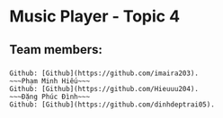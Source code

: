 # Music Player - Topic 4
## Team members:
###
~~~Trần Kim Cương~~~ 
Github: [Github](https://github.com/imaira203).
~~~Phạm Minh Hiếu~~~ 
Github: [Github](https://github.com/Hieuuu204).
~~~Đặng Phúc Đình~~~ 
Github: [Github](https://github.com/dinhdeptrai05).
